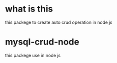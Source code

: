 # what is this
this packege to create auto crud operation in node js
# mysql-crud-node
this packege use in node js
